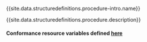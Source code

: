 {{site.data.structuredefinitions.procedure-intro.name}}

{{site.data.structuredefinitions.procedure.description}}

#### Conformance resource variables defined [here](http://wiki.hl7.org/index.php?title=IG_Publisher_Documentation#Jekyll)
